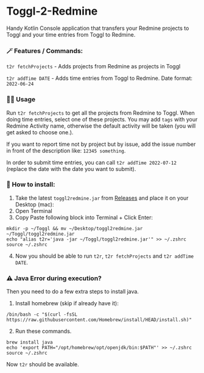 # Toggl-2-Redmine

Handy Kotlin Console application that transfers your Redmine projects to Toggl and your time entries from Toggl to
Redmine.

### 🪄 Features / Commands:

`t2r fetchProjects` - Adds projects from Redmine as projects in Toggl

`t2r addTime DATE` - Adds time entries from Toggl to Redmine. Date format: `2022-06-24`

### 🧑‍💻 Usage

Run `t2r fetchProjects` to get all the projects from Redmine to Toggl. When doing time entries, select one of these
projects. You may add `tags` with your Redmine Activity name, otherwise the default activity will be taken (you will get
asked to choose one.).

If you want to report time not by project but by issue, add the issue number in front of the description
like: `12345 something`.

In order to submit time entries, you can call `t2r addTime 2022-07-12` (replace the date with the date you want to
submit).



### 🚧 How to install:

1. Take the latest `toggl2redmine.jar` from [Releases](releases) and place it on your Desktop (mac):
2. Open Terminal
3. Copy Paste following block into Terminal + Click Enter:

```
mkdir -p ~/Toggl && mv ~/Desktop/toggl2redmine.jar ~/Toggl/toggl2redmine.jar
echo "alias t2r='java -jar ~/Toggl/toggl2redmine.jar'" >> ~/.zshrc
source ~/.zshrc
```

4. Now you should be able to run `t2r`, `t2r fetchProjects` and `t2r addTime DATE`.


### ⚠️ Java Error during execution?

Then you need to do a few extra steps to install java. 
1. Install homebrew (skip if already have it):

```
/bin/bash -c "$(curl -fsSL https://raw.githubusercontent.com/Homebrew/install/HEAD/install.sh)"
```

2. Run these commands.

```
brew install java
echo 'export PATH="/opt/homebrew/opt/openjdk/bin:$PATH"' >> ~/.zshrc
source ~/.zshrc
   ```

Now `t2r` should be available. 